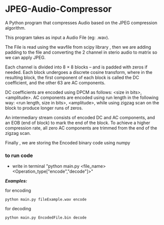 # JPEG-Audio-Compressor
A Python program that compresses Audio based on the JPEG compression algorithm.

This program takes as input a Audio File (eg: .wav).

The File is read using the wavfile from scipy library , then we are adding padding to the file and converting the 2 channel in sterio audio to matrix so we can apply JPEG.

Each channel is divided into 8 × 8 blocks – and is padded with zeros if needed. Each block undergoes a discrete cosine transform, where in the resulting block, the first component of each block is called the DC coefficient, and the other 63 are AC components.

DC coefficients are encoded using DPCM as follows: \<size in bits\>, \<amplitude\>. AC components are encoded using run length in the following way: \<run length, size in bits\>, \<amplitude\>, while using zigzag scan on the block to produce longer runs of zeros.
  
An intermediary stream consists of encoded DC and AC components, and an EOB (end of block) to mark the end of the block. To achieve a higher compression rate, all zero AC components are trimmed from the end of the zigzag scan.
  
Finally , we are storing the Encoded binary code using numpy 


### to run code 

- write in terminal "python main.py <file_name> <Operation_type["encode","decode"]>"

***Examples:***

for encoding

    python main.py fileExample.wav encode

for decoding 

    python main.py EncodedFile.bin decode


